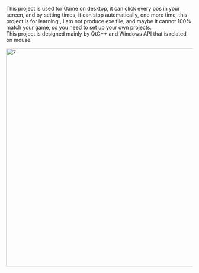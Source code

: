 This project is used for Game on desktop, it can click every pos in your screen, and by setting times, it can stop automatically, one more time, this project is for learning , I am not produce exe file, and maybe it cannot 100% match your game, so you need to set up your own projects.        
This project is designed mainly by QtC++ and Windows API that is related on mouse.      

<img width="590" alt="7" src="https://github.com/user-attachments/assets/ebe1da82-25ce-4026-a9bd-e721fd18e317" />
